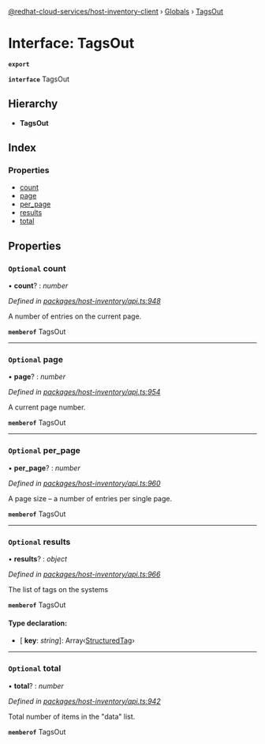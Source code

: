 [@redhat-cloud-services/host-inventory-client](../README.md) › [Globals](../globals.md) › [TagsOut](tagsout.md)

# Interface: TagsOut

**`export`** 

**`interface`** TagsOut

## Hierarchy

* **TagsOut**

## Index

### Properties

* [count](tagsout.md#optional-count)
* [page](tagsout.md#optional-page)
* [per_page](tagsout.md#optional-per_page)
* [results](tagsout.md#optional-results)
* [total](tagsout.md#optional-total)

## Properties

### `Optional` count

• **count**? : *number*

*Defined in [packages/host-inventory/api.ts:948](https://github.com/RedHatInsights/javascript-clients/blob/master/packages/host-inventory/api.ts#L948)*

A number of entries on the current page.

**`memberof`** TagsOut

___

### `Optional` page

• **page**? : *number*

*Defined in [packages/host-inventory/api.ts:954](https://github.com/RedHatInsights/javascript-clients/blob/master/packages/host-inventory/api.ts#L954)*

A current page number.

**`memberof`** TagsOut

___

### `Optional` per_page

• **per_page**? : *number*

*Defined in [packages/host-inventory/api.ts:960](https://github.com/RedHatInsights/javascript-clients/blob/master/packages/host-inventory/api.ts#L960)*

A page size – a number of entries per single page.

**`memberof`** TagsOut

___

### `Optional` results

• **results**? : *object*

*Defined in [packages/host-inventory/api.ts:966](https://github.com/RedHatInsights/javascript-clients/blob/master/packages/host-inventory/api.ts#L966)*

The list of tags on the systems

**`memberof`** TagsOut

#### Type declaration:

* \[ **key**: *string*\]: Array‹[StructuredTag](structuredtag.md)›

___

### `Optional` total

• **total**? : *number*

*Defined in [packages/host-inventory/api.ts:942](https://github.com/RedHatInsights/javascript-clients/blob/master/packages/host-inventory/api.ts#L942)*

Total number of items in the \"data\" list.

**`memberof`** TagsOut

